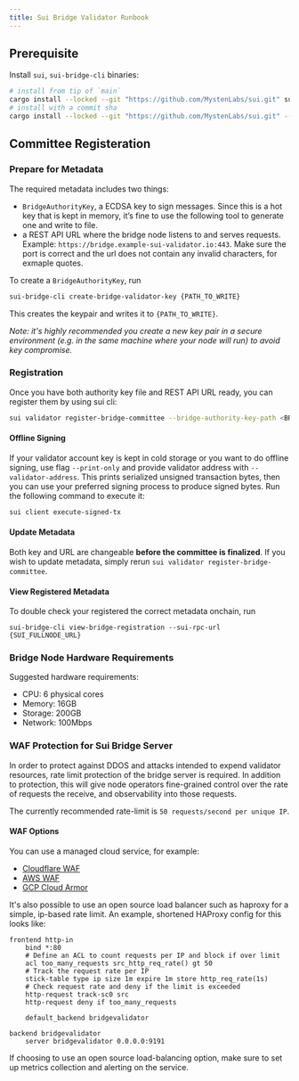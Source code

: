 ```yaml
---
title: Sui Bridge Validator Runbook
---
```


## Prerequisite

Install `sui`, `sui-bridge-cli` binaries:
```bash
# install from tip of `main`
cargo install --locked --git "https://github.com/MystenLabs/sui.git" sui sui-bridge-cli
# install with a commit sha
cargo install --locked --git "https://github.com/MystenLabs/sui.git" --rev {SHA} sui sui-bridge-cli
```

## Committee Registeration

### Prepare for Metadata

The required metadata includes two things:
* `BridgeAuthorityKey`, a ECDSA key to sign messages. Since this is a hot key that is kept in memory, it’s fine to use the following tool to generate one and write to file.
* a REST API URL where the bridge node listens to and serves requests. Example: `https://bridge.example-sui-validator.io:443`. Make sure the port is correct and the url does not contain any invalid characters, for exmaple quotes.

To create a `BridgeAuthorityKey`, run
```bash
sui-bridge-cli create-bridge-validator-key {PATH_TO_WRITE}
```
This creates the keypair and writes it to `{PATH_TO_WRITE}`.

*Note: it's highly recommended you create a new key pair in a secure environment (e.g. in the same machine where your node will run) to avoid key compromise.*

### Registration
Once you have both authority key file and REST API URL ready, you can register them by using sui cli:
```bash
sui validator register-bridge-committee --bridge-authority-key-path <BRIDGE_AUTHORITY_KEY_PATH> --bridge-authority-url <BRIDGE_AUTHORITY_URL>
```

#### Offline Signing
If your validator account key is kept in cold storage or you want to do offline signing, use flag `--print-only` and provide validator address with `--validator-address`. This prints serialized unsigned transaction bytes, then you can use your preferred signing process to produce signed bytes. Run the following command to execute it:
```bash
sui client execute-signed-tx
```

#### Update Metadata
Both key and URL are changeable **before the committee is finalized**. If you wish to update metadata, simply rerun `sui validator register-bridge-committee`.

#### View Registered Metadata
To double check your registered the correct metadata onchain, run
```
sui-bridge-cli view-bridge-registration --sui-rpc-url {SUI_FULLNODE_URL}
```

### Bridge Node Hardware Requirements

Suggested hardware requirements:
* CPU: 6 physical cores
* Memory: 16GB
* Storage: 200GB
* Network: 100Mbps

### WAF Protection for Sui Bridge Server

In order to protect against DDOS and attacks intended to expend validator resources, rate limit protection of the bridge server is required. 
In addition to protection, this will give node operators fine-grained control over the rate of requests the receive, and observability into those requests.

The currently recommended rate-limit is `50 requests/second per unique IP`.

#### WAF Options

You can use a managed cloud service, for example:
* [Cloudflare WAF](https://www.cloudflare.com/en-ca/application-services/products/waf/)
* [AWS WAF](https://aws.amazon.com/waf/)
* [GCP Cloud Armor](https://cloud.google.com/security/products/armor)

It's also possible to use an open source load balancer such as haproxy for a simple, ip-based rate limit.
An example, shortened HAProxy config for this looks like:
```
frontend http-in
    bind *:80
    # Define an ACL to count requests per IP and block if over limit
    acl too_many_requests src_http_req_rate() gt 50
    # Track the request rate per IP
    stick-table type ip size 1m expire 1m store http_req_rate(1s)
    # Check request rate and deny if the limit is exceeded
    http-request track-sc0 src
    http-request deny if too_many_requests

    default_backend bridgevalidator

backend bridgevalidator
    server bridgevalidator 0.0.0.0:9191
```

If choosing to use an open source load-balancing option, make sure to set up metrics collection and alerting on the service.
